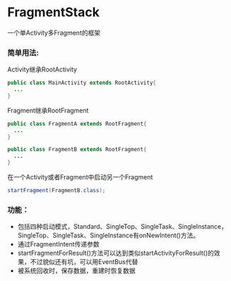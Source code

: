 # FragmentStack
一个单Activity多Fragment的框架

### 简单用法:
Activity继承RootActivity
```java
public class MainActivity extends RootActivity{
  ...
}
```
Fragment继承RootFragment
```java
public class FragmentA extends RootFragment{
  ...
}

public class FragmentB extends RootFragment{
  ...
}
```

在一个Activity或者Fragment中启动另一个Fragment
```java
startFragment(FragmentB.class);
```

### 功能：
* 包括四种启动模式，Standard、SingleTop、SingleTask、SingleInstance，SingleTop、SingleTask、SingleInstance有onNewIntent()方法。
* 通过FragmentIntent传递参数
* startFragmentForResult()方法可以达到类似startActivityForResult()的效果，不过貌似还有坑，可以用EventBus代替
* 被系统回收时，保存数据，重建时恢复数据

